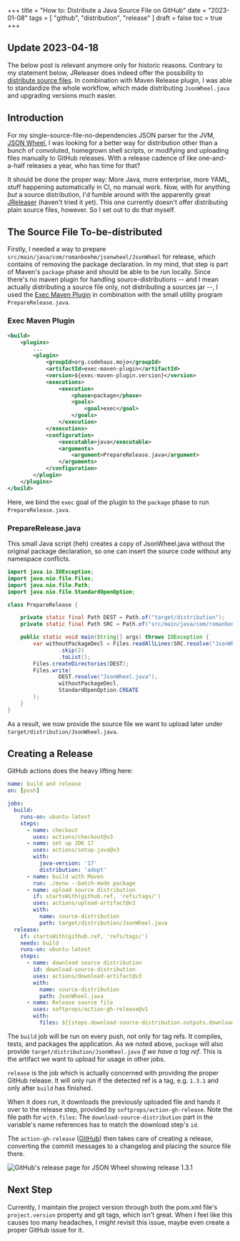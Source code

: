 +++
title = "How to: Distribute a Java Source File on GitHub"
date = "2023-01-08"
tags = [
    "github",
    "distribution",
    "release"
]
draft = false
toc = true
+++

## Update 2023-04-18
The below post is relevant anymore only for historic reasons. Contrary to my statement below, JReleaser does indeed offer the possibility to [distribute source files](https://fosstodon.org/@jreleaser/109676555681811519). In combination with Maven Release plugin, I was able to standardize the whole workflow, which made distributing `JsonWheel.java` and upgrading versions much easier.

## Introduction

For my single-source-file-no-dependencies JSON parser for the JVM, [JSON Wheel](https://github.com/romanboehm/jsonwheel), I was looking for a better way for distribution other than a bunch of convoluted, homegrown shell scripts, or modifying and uploading files manually to GitHub releases. With a release cadence of like one-and-a-half releases a year, who has time for that? 

It should be done the proper way: More Java, more enterprise, more YAML, stuff happening automatically in CI, no manual work. Now, with for anything _but_ a source distribution, I'd fumble around with the apparently great [JReleaser](https://jreleaser.org) (haven't tried it yet). This one currently doesn't offer distributing plain source files, however. So I set out to do that myself.

## The Source File To-be-distributed

Firstly, I needed a way to prepare `src/main/java/com/romanboehm/jsonwheel/JsonWheel` for release, which contains of removing the package declaration. In my mind, that step is part of Maven's `package` phase and should be able to be run locally. Since there's no maven plugin for handling source-distributions -- and I mean actually distributing a source file only, not distributing a sources jar --, I used the [Exec Maven Plugin](https://www.mojohaus.org/exec-maven-plugin/) in combination with the small utility program `PrepareRelease.java`.

### Exec Maven Plugin

```xml
<build>
    <plugins>
        ...
        <plugin>
            <groupId>org.codehaus.mojo</groupId>
            <artifactId>exec-maven-plugin</artifactId>
            <version>${exec-maven-plugin.version}</version>
            <executions>
                <execution>
                    <phase>package</phase>
                    <goals>
                        <goal>exec</goal>
                    </goals>
                </execution>
            </executions>
            <configuration>
                <executable>java</executable>
                <arguments>
                    <argument>PrepareRelease.java</argument>
                </arguments>
            </configuration>
        </plugin>
    </plugins>
</build>
```

Here, we bind the `exec` goal of the plugin to the `package` phase to run `PrepareRelease.java`. 

### PrepareRelease.java
This small Java script (heh) creates a copy of JsonWheel.java without the original package declaration, so one can insert the source code without any namespace conflicts.

```java
import java.io.IOException;
import java.nio.file.Files;
import java.nio.file.Path;
import java.nio.file.StandardOpenOption;

class PrepareRelease {

    private static final Path DEST = Path.of("target/distribution");
    private static final Path SRC = Path.of("src/main/java/com/romanboehm/jsonwheel");

    public static void main(String[] args) throws IOException {
        var withoutPackageDecl = Files.readAllLines(SRC.resolve("JsonWheel.java")).stream()
                .skip(2)
                .toList();
        Files.createDirectories(DEST);
        Files.write(
                DEST.resolve("JsonWheel.java"),
                withoutPackageDecl,
                StandardOpenOption.CREATE
        );
    }
}
```

As a result, we now provide the source file we want to upload later under `target/distribution/JsonWheel.java`.

## Creating a Release

GitHub actions does the heavy lifting here:

```yaml
name: build and release
on: [push]

jobs:
  build:
    runs-on: ubuntu-latest
    steps:
      - name: checkout
        uses: actions/checkout@v3
      - name: set up JDK 17
        uses: actions/setup-java@v3
        with:
          java-version: '17'
          distribution: 'adopt'
      - name: build with Maven
        run: ./mvnw --batch-mode package
      - name: upload source distribution
        if: startsWith(github.ref, 'refs/tags/')
        uses: actions/upload-artifact@v3
        with:
          name: source-distribution
          path: target/distribution/JsonWheel.java
  release:
    if: startsWith(github.ref, 'refs/tags/')
    needs: build
    runs-on: ubuntu-latest
    steps:
      - name: download source distribution
        id: download-source-distribution
        uses: actions/download-artifact@v3
        with:
          name: source-distribution
          path: JsonWheel.java
      - name: Release source file
        uses: softprops/action-gh-release@v1
        with:
          files: ${{steps.download-source-distribution.outputs.download-path}}/JsonWheel.java
```

The `build` job will be run on every push, not only for tag refs. It compiles, tests, and packages the application. As we noted above, `package` will also provide `target/distribution/JsonWheel.java` _if we have a tag ref_. This is the artifact we want to upload for usage in other jobs.

`release` is the job which is actually concerned with providing the proper GitHub release. It will only run if the detected ref is a tag, e.g. `1.3.1` and only after `build` has finished. 

When it does run, it downloads the previously uploaded file and hands it over to the release step, provided by `softprops/action-gh-release`. Note the file path for `with.files`: The `download-source-distribution` part in the variable's name references has to match the download step's `id`.

The `action-gh-release` ([GitHub](https://github.com/softprops/action-gh-release/)) then takes care of creating a release, converting the commit messages to a changelog and placing the source file there.

![GitHub's release page for JSON Wheel showing release 1.3.1](/images/distribute-java-source-file/release.png)

## Next Step

Currently, I maintain the project version through both the pom.xml file's `project.version` property and git tags, which isn't great. When I feel like this causes too many headaches, I might revisit this issue, maybe even create a proper GitHub issue for it.